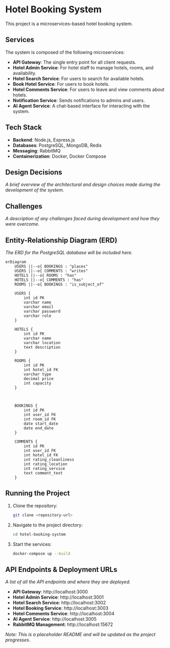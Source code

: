 # Hotel Booking System

This project is a microservices-based hotel booking system.

## Services

The system is composed of the following microservices:

-   **API Gateway**: The single entry point for all client requests.
-   **Hotel Admin Service**: For hotel staff to manage hotels, rooms, and availability.
-   **Hotel Search Service**: For users to search for available hotels.
-   **Book Hotel Service**: For users to book hotels.
-   **Hotel Comments Service**: For users to leave and view comments about hotels.
-   **Notification Service**: Sends notifications to admins and users.
-   **AI Agent Service**: A chat-based interface for interacting with the system.

## Tech Stack

-   **Backend**: Node.js, Express.js
-   **Databases**: PostgreSQL, MongoDB, Redis
-   **Messaging**: RabbitMQ
-   **Containerization**: Docker, Docker Compose

## Design Decisions

_A brief overview of the architectural and design choices made during the development of the system._

## Challenges

_A description of any challenges faced during development and how they were overcome._

## Entity-Relationship Diagram (ERD)

_The ERD for the PostgreSQL database will be included here._

```mermaid
erDiagram
    USERS ||--o{ BOOKINGS : "places"
    USERS ||--o{ COMMENTS : "writes"
    HOTELS ||--o{ ROOMS : "has"
    HOTELS ||--o{ COMMENTS : "has"
    ROOMS ||--o{ BOOKINGS : "is_subject_of"

    USERS {
        int id PK
        varchar name
        varchar email
        varchar password
        varchar role
    }

    HOTELS {
        int id PK
        varchar name
        varchar location
        text description
    }

    ROOMS {
        int id PK
        int hotel_id FK
        varchar type
        decimal price
        int capacity
    }



    BOOKINGS {
        int id PK
        int user_id FK
        int room_id FK
        date start_date
        date end_date
    }

    COMMENTS {
        int id PK
        int user_id FK
        int hotel_id FK
        int rating_cleanliness
        int rating_location
        int rating_service
        text comment_text
    }
```

## Running the Project

1.  Clone the repository:
    ```bash
    git clone <repository-url>
    ```
2.  Navigate to the project directory:
    ```bash
    cd hotel-booking-system
    ```
3.  Start the services:
    ```bash
    docker-compose up --build
    ```

## API Endpoints & Deployment URLs

_A list of all the API endpoints and where they are deployed._

-   **API Gateway**: http://localhost:3000
-   **Hotel Admin Service**: http://localhost:3001
-   **Hotel Search Service**: http://localhost:3002
-   **Hotel Booking Service**: http://localhost:3003
-   **Hotel Comments Service**: http://localhost:3004
-   **AI Agent Service**: http://localhost:3005
-   **RabbitMQ Management**: http://localhost:15672

_Note: This is a placeholder README and will be updated as the project progresses._ 